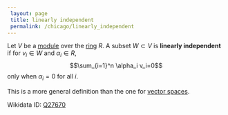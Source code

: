 ```yaml
---
 layout: page
 title: linearly independent
 permalink: /chicago/linearly_independent
---
```

Let $V$ be a [module](https://mathgloss.github.io/MathGloss/chicago/module_over_a_ring) over the [ring](https://mathgloss.github.io/MathGloss/chicago/ring) $R$. A subset $W \subset V$ is **linearly independent** if for $v_i \in W$ and $\alpha_i \in R$, $$\sum_{i=1}^n \alpha_i v_i=0$$ only when $\alpha_i = 0$ for all $i$.

This is a more general definition than the one for [vector spaces](https://mathgloss.github.io/MathGloss/chicago/vector_space).

Wikidata ID: [Q27670](https://www.wikidata.org/wiki/Q27670)